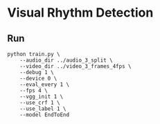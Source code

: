 # Visual Rhythm Detection

## Run

```
python train.py \
    --audio_dir ../audio_3_split \
    --video_dir ../video_3_frames_4fps \
    --debug 1 \
    --device 0 \
    --eval_every 1 \
    --fps 4 \
    --vgg_init 1 \
    --use_crf 1 \
    --use_label 1 \
    --model EndToEnd
```
